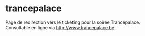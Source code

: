 # trancepalace
Page de redirection vers le ticketing pour la soirée Trancepalace. Consultable en ligne via http://www.trancepalace.be.
